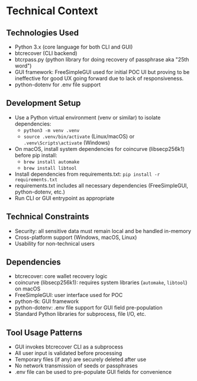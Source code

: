 # Technical Context

## Technologies Used
- Python 3.x (core language for both CLI and GUI)
- btcrecover (CLI backend)
- btcrpass.py (python library for doing recovery of passphrase aka "25th word")
- GUI framework: FreeSimpleGUI used for initial POC UI but proving to be ineffective for good UX going forward due to lack of responsiveness.
- python-dotenv for .env file support

## Development Setup
- Use a Python virtual environment (venv or similar) to isolate dependencies:
  - `python3 -m venv .venv`
  - `source .venv/bin/activate` (Linux/macOS) or `.venv\Scripts\activate` (Windows)
- On macOS, install system dependencies for coincurve (libsecp256k1) before pip install:
  - `brew install automake`
  - `brew install libtool`
- Install dependencies from requirements.txt: `pip install -r requirements.txt`
- requirements.txt includes all necessary dependencies (FreeSimpleGUI, python-dotenv, etc.)
- Run CLI or GUI entrypoint as appropriate

## Technical Constraints
- Security: all sensitive data must remain local and be handled in-memory
- Cross-platform support (Windows, macOS, Linux)
- Usability for non-technical users

## Dependencies
- btcrecover: core wallet recovery logic
- coincurve (libsecp256k1): requires system libraries (`automake`, `libtool`) on macOS
- FreeSimpleGUI: user interface used for POC
- python-tk: GUI framework
- python-dotenv: .env file support for GUI field pre-population
- Standard Python libraries for subprocess, file I/O, etc.

## Tool Usage Patterns
- GUI invokes btcrecover CLI as a subprocess
- All user input is validated before processing
- Temporary files (if any) are securely deleted after use
- No network transmission of seeds or passphrases
- .env file can be used to pre-populate GUI fields for convenience
